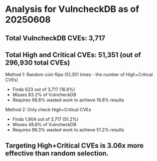 # Analysis for VulncheckDB as of 20250608

## Total VulncheckDB CVEs: 3,717
## Total High and Critical CVEs: 51,351 (out of 296,930 total CVEs)

Method 1: Random coin flips (51,351 times - the number of High+Critical CVEs)
  - Finds 623 out of 3,717 (16.8%)
  - Misses 83.2% of VulncheckDB
  - Requires 98.8% wasted work to achieve 16.8% results

Method 2: Only check High+Critical CVEs
  - Finds 1,904 out of 3,717 (51.2%)
  - Misses 48.8% of VulncheckDB
  - Requires 96.3% wasted work to achieve 51.2% results

## Targeting High+Critical CVEs is 3.06x more effective than random selection.
